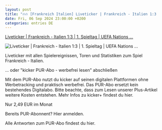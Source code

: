 ```yaml
---
layout: post
title: "🔥🔥 [Frankreich Italien] Liveticker | Frankreich - Italien 1:3 | 1. Spieltag | UEFA Nations ..."
date: Fri, 06 Sep 2024 23:00:00 +0200
categories: entries DE
---
```

[Liveticker | Frankreich - Italien 1:3 | 1. Spieltag | UEFA Nations ...](https://www.kicker.de/frankreich-gegen-italien-2024-uefa-nations-league-4908821/ticker)

![Liveticker | Frankreich - Italien 1:3 | 1. Spieltag | UEFA Nations ...](https://derivates.kicker.de/image/fetch/q_auto:best/https://mediadb.kicker.de/2025/spielpaarungen/m/4908821_928_924.png)

Liveticker mit allen Spielereignissen, Toren und Statistiken zum Spiel Frankreich - Italien.

… oder "kicker PUR-Abo - werbefrei lesen" abschließen

Mit dem PUR-Abo nutzt du kicker auf seinen digitalen Plattformen ohne Werbetracking und praktisch werbefrei. Das PUR-Abo ersetzt kein bestehendes Digitalabo. Bitte beachte, dass zum Lesen unserer Plus-Artikel weitere Kosten entstehen. Mehr Infos zu kicker+ findest du hier.

Nur 2,49 EUR im Monat

Bereits PUR-Abonnent? Hier anmelden.

Alle Antworten zum PUR-Abo findest du hier.

